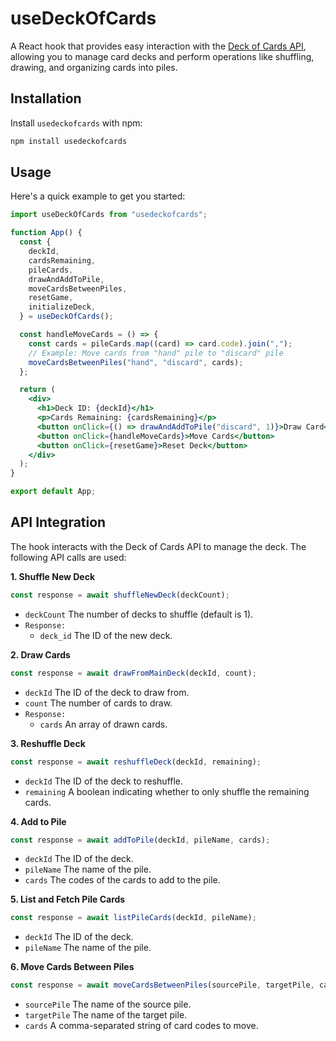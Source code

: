 # useDeckOfCards

A React hook that provides easy interaction with the [Deck of Cards API](https://deckofcardsapi.com/), allowing you to manage card decks and perform operations like shuffling, drawing, and organizing cards into piles.

## Installation

Install `usedeckofcards` with npm:

```bash
npm install usedeckofcards
```

## Usage

Here's a quick example to get you started:

```jsx
import useDeckOfCards from "usedeckofcards";

function App() {
  const {
    deckId,
    cardsRemaining,
    pileCards,
    drawAndAddToPile,
    moveCardsBetweenPiles,
    resetGame,
    initializeDeck,
  } = useDeckOfCards();

  const handleMoveCards = () => {
    const cards = pileCards.map((card) => card.code).join(",");
    // Example: Move cards from "hand" pile to "discard" pile
    moveCardsBetweenPiles("hand", "discard", cards);
  };

  return (
    <div>
      <h1>Deck ID: {deckId}</h1>
      <p>Cards Remaining: {cardsRemaining}</p>
      <button onClick={() => drawAndAddToPile("discard", 1)}>Draw Card</button>
      <button onClick={handleMoveCards}>Move Cards</button>
      <button onClick={resetGame}>Reset Deck</button>
    </div>
  );
}

export default App;
```

## API Integration

The hook interacts with the Deck of Cards API to manage the deck. The following API calls are used:

**1. Shuffle New Deck**

```jsx
const response = await shuffleNewDeck(deckCount);
```

- `deckCount` The number of decks to shuffle (default is 1).
- `Response:`
  - `deck_id` The ID of the new deck.

**2. Draw Cards**

```jsx
const response = await drawFromMainDeck(deckId, count);
```

- `deckId` The ID of the deck to draw from.
- `count` The number of cards to draw.
- `Response:`
  - `cards` An array of drawn cards.

**3. Reshuffle Deck**

```jsx
const response = await reshuffleDeck(deckId, remaining);
```

- `deckId` The ID of the deck to reshuffle.
- `remaining` A boolean indicating whether to only shuffle the remaining cards.

**4. Add to Pile**

```jsx
const response = await addToPile(deckId, pileName, cards);
```

- `deckId` The ID of the deck.
- `pileName` The name of the pile.
- `cards` The codes of the cards to add to the pile.

**5. List and Fetch Pile Cards**

```jsx
const response = await listPileCards(deckId, pileName);
```

- `deckId` The ID of the deck.
- `pileName` The name of the pile.

**6. Move Cards Between Piles**

```jsx
const response = await moveCardsBetweenPiles(sourcePile, targetPile, cards);
```

- `sourcePile` The name of the source pile.
- `targetPile` The name of the target pile.
- `cards` A comma-separated string of card codes to move.
